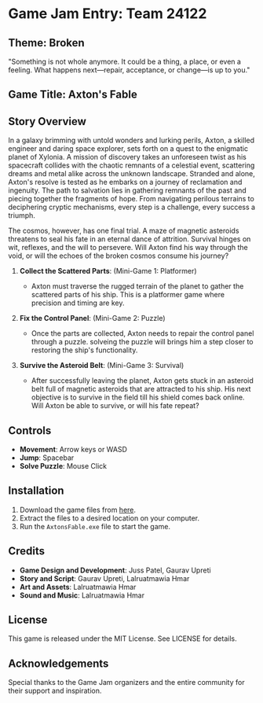 # Game Jam Entry: Team 24122

## Theme: Broken
"Something is not whole anymore. It could be a thing, a place, or even a feeling. What happens next—repair, acceptance, or change—is up to you."

## Game Title: Axton's Fable

## Story Overview
In a galaxy brimming with untold wonders and lurking perils, Axton, a skilled engineer and daring space explorer, sets forth on a quest to the enigmatic planet of Xylonia. A mission of discovery takes an unforeseen twist as his spacecraft collides with the chaotic remnants of a celestial event, scattering dreams and metal alike across the unknown landscape.
Stranded and alone, Axton's resolve is tested as he embarks on a journey of reclamation and ingenuity. The path to salvation lies in gathering remnants of the past and piecing together the fragments of hope. From navigating perilous terrains to deciphering cryptic mechanisms, every step is a challenge, every success a triumph.

The cosmos, however, has one final trial. A maze of magnetic asteroids threatens to seal his fate in an eternal dance of attrition. Survival hinges on wit, reflexes, and the will to persevere. Will Axton find his way through the void, or will the echoes of the broken cosmos consume his journey?
1. **Collect the Scattered Parts**: (Mini-Game 1: Platformer)
   - Axton must traverse the rugged terrain of the planet to gather the scattered parts of his ship. This is a platformer game where precision and timing are key.

2. **Fix the Control Panel**: (Mini-Game 2: Puzzle)
   - Once the parts are collected, Axton needs to repair the control panel through a puzzle. solveing the puzzle will brings him a step closer to restoring the ship's functionality.

3. **Survive the Asteroid Belt**: (Mini-Game 3: Survival)
   - After successfully leaving the planet, Axton gets stuck in an asteroid belt full of magnetic asteroids that are attracted to his ship. His next objective is to survive in the field till his shield comes back online. Will Axton be able to survive, or will his fate repeat?

## Controls

- **Movement**: Arrow keys or WASD
- **Jump**: Spacebar
- **Solve Puzzle**: Mouse Click

## Installation

1. Download the game files from [here](./executables).
2. Extract the files to a desired location on your computer.
3. Run the `AxtonsFable.exe` file to start the game.

## Credits

- **Game Design and Development**: Juss Patel, Gaurav Upreti
- **Story and Script**: Gaurav Upreti, Lalruatmawia Hmar
- **Art and Assets**: Lalruatmawia Hmar
- **Sound and Music**: Lalruatmawia Hmar

## License

This game is released under the MIT License. See LICENSE for details.

## Acknowledgements

Special thanks to the Game Jam organizers and the entire community for their support and inspiration.

